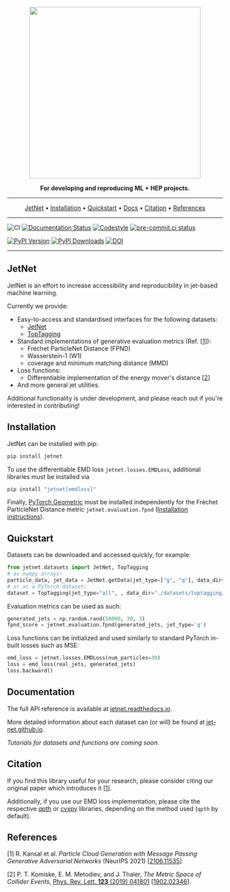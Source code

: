 <p align="center">
  <img width="400" src="https://raw.githubusercontent.com/rkansal47/JetNet/main/docs/_static/images/jetnetlogo.png" />
</p>

<p align="center">
<b>For developing and reproducing ML + HEP projects.</b>
</p>

______________________________________________________________________

<p align="center">
  <a href="#jetnet">JetNet</a> •
  <a href="#installation">Installation</a> •
  <a href="#quickstart">Quickstart</a> •
  <a href="https://jetnet.readthedocs.io">Docs</a> •
  <a href="#citation">Citation</a> •
  <a href="#references">References</a>
</p>

______________________________________________________________________



![CI](https://github.com/jet-net/jetnet/actions/workflows/ci.yml/badge.svg)
[![Documentation Status](https://readthedocs.org/projects/jetnet/badge/?version=latest)](https://jetnet.readthedocs.io/en/latest/)
[![Codestyle](https://img.shields.io/badge/code%20style-black-000000.svg)](https://github.com/psf/black)
[![pre-commit.ci status](https://results.pre-commit.ci/badge/github/jet-net/JetNet/main.svg)](https://results.pre-commit.ci/latest/github/jet-net/JetNet/main)

[![PyPI Version](https://badge.fury.io/py/jetnet.svg)](https://pypi.org/project/jetnet/)
[![PyPI Downloads](https://img.shields.io/pypi/dm/jetnet)](https://pypi.org/project/jetnet/)
[![DOI](https://zenodo.org/badge/DOI/10.5281/zenodo.5598104.svg)](https://doi.org/10.5281/zenodo.5598104) 



______________________________________________________________________

## JetNet

JetNet is an effort to increase accessibility and reproducibility in jet-based machine learning. 

Currently we provide:
- Easy-to-access and standardised interfaces for the following datasets:
  - [JetNet](https://zenodo.org/record/6975118)
  - [TopTagging](https://zenodo.org/record/2603256)
- Standard implementations of generative evaluation metrics (Ref. [[1](#references)]):
  - Fréchet ParticleNet Distance (FPND)
  - Wasserstein-1 (W1)
  - coverage and minimum matching distance (MMD)
- Loss functions:
  - Differentiable implementation of the energy mover's distance [[2](#references)]
- And more general jet utilities.


Additional functionality is under development, and please reach out if you're interested in contributing!


## Installation

JetNet can be installed with pip:

```bash
pip install jetnet
```

To use the differentiable EMD loss `jetnet.losses.EMDLoss`, additional libraries must be installed via

```bash
pip install "jetnet[emdloss]"
```

Finally, [PyTorch Geometric](https://github.com/pyg-team/pytorch_geometric) must be installed independently for the Fréchet ParticleNet Distance metric `jetnet.evaluation.fpnd` ([Installation instructions](https://github.com/pyg-team/pytorch_geometric#installation)).


## Quickstart

Datasets can be downloaded and accessed quickly, for example:

```python
from jetnet.datasets import JetNet, TopTagging
# as numpy arrays:
particle_data, jet_data = JetNet.getData(jet_type=["g", "q"], data_dir="./datasets/jetnet/")
# or as a PyTorch dataset:
dataset = TopTagging(jet_type="all", , data_dir="./datasets/toptagging/", split="train")
```

Evaluation metrics can be used as such:

```python
generated_jets = np.random.rand(50000, 30, 3)
fpnd_score = jetnet.evaluation.fpnd(generated_jets, jet_type='g')
```

Loss functions can be initialized and used similarly to standard PyTorch in-built losses such as MSE:

```python
emd_loss = jetnet.losses.EMDLoss(num_particles=30)
loss = emd_loss(real_jets, generated_jets)
loss.backward()
```

## Documentation

The full API reference is available at [jetnet.readthedocs.io](https://jetnet.readthedocs.io/en/latest/).

More detailed information about each dataset can (or will) be found at [jet-net.github.io](https://jet-net.github.io/).

*Tutorials for datasets and functions are coming soon.*

## Citation

If you find this library useful for your research, please consider citing our original paper which introduces it [[1](#references)].

<!-- 
```latex
@inproceedings{kansal21,
 author = {Raghav Kansal and Javier Duarte and Hao Su and Breno Orzari and Thiago Tomei and Maurizio Pierini and Mary Touranakou and Jean-Roch Vlimant and Dimitrios Gunopulos},
 booktitle = {Advances in Neural Information Processing Systems},
 editor = {H. Larochelle and M. Ranzato and R. Hadsell and M. F. Balcan and H. Lin},
 pages = {1--12},
 publisher = {Curran Associates, Inc.},
 title = {Particle Cloud Generation with Message Passing Generative Adversarial Networks},
 url = {https://proceedings.neurips.cc/paper/2020/file/0004d0b59e19461ff126e3a08a814c33-Paper.pdf},
 volume = {33},
 year = {2020}
}
``` -->

Additionally, if you use our EMD loss implementation, please cite the respective [qpth](https://locuslab.github.io/qpth/) or [cvxpy](https://github.com/cvxpy/cvxpy) libraries, depending on the method used (`qpth` by default). 


## References

[1] R. Kansal et al. *Particle Cloud Generation with Message Passing Generative Adversarial Networks* (NeurIPS 2021) [[2106.11535](https://arxiv.org/abs/2106.11535)]

[2] P. T. Komiske, E. M. Metodiev, and J. Thaler, _The Metric Space of Collider Events_, [Phys. Rev. Lett. __123__ (2019) 041801](https://doi.org/10.1103/PhysRevLett.123.041801) [[1902.02346](https://arxiv.org/abs/1902.02346)].
